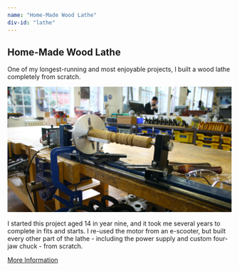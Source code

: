 ```yaml
---
name: "Home-Made Wood Lathe"
div-id: "lathe"
---
```


<h2>Home-Made Wood Lathe</h2>
<p>One of my longest-running and most enjoyable projects, I built a wood lathe completely from scratch.</p>
<img src="img/portfolio/lathe/lathe-main.JPG">
<p>I started this project aged 14 in year nine, and it took me several years to complete in fits and starts. I re-used the motor from an e-scooter, but built every other part of the lathe - including the power supply and custom four-jaw chuck - from scratch.</p>
<a class="button" href="portfolio.html#lathe-popup">More Information</a>